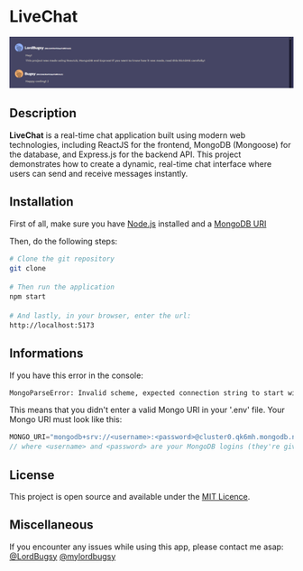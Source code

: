 # LiveChat
![liveChat](image.png)

## Description
**LiveChat** is a real-time chat application built using modern web technologies, including ReactJS for the frontend, MongoDB (Mongoose) for the database, and Express.js for the backend API. This project demonstrates how to create a dynamic, real-time chat interface where users can send and receive messages instantly.

## Installation
First of all, make sure you have [Node.js](https://nodejs.org/en/download/package-manager) installed and a [MongoDB URI](https://www.mongodb.com/docs/manual/reference/connection-string/)

Then, do the following steps:
```bash
# Clone the git repository
git clone

# Then run the application
npm start

# And lastly, in your browser, enter the url:
http://localhost:5173
```

## Informations
If you have this error in the console:
```bash
MongoParseError: Invalid scheme, expected connection string to start with "mongodb://" or "mongodb+srv://"
```
This means that you didn't enter a valid Mongo URI in your '.env' file. Your Mongo URI must look like this:
```js
MONGO_URI="mongodb+srv://<username>:<password>@cluster0.qk6mh.mongodb.net/?retryWrites=true&w=majority&appName=Cluster0"
// where <username> and <password> are your MongoDB logins (they're given to you when you create an account).
```

## License
This project is open source and available under the [MIT Licence](./Licence.txt).

## Miscellaneous
If you encounter any issues while using this app, please contact me asap:
[@LordBugsy](https://github.com/LordBugsy)
[@mylordbugsy](https://twitter.com/mylordbugsy)